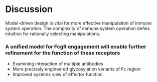 # Discussion

Model-driven design is vital for more effective manipulation of immune system operation. The complexity of immune system operation defies intuition for rationally selecting manipulations.


### A unified model for FcgR engagement will enable further refinement for the function of these receptors
  - Examining interaction of multiple antibodies
  - More precisely engineered glycosylation variants of Fc region
  - Improved systems view of effector function
